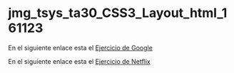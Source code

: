 # jmg_tsys_ta30_CSS3_Layout_html_161123

En el siguiente enlace esta el [Ejercicio de Google](https://jordimall.github.io/jmg_tsys_ta30_CSS3_Layout_html_161123/Google)

En el siguiente enlace esta el [Ejercicio de Netflix](https://jordimall.github.io/jmg_tsys_ta30_CSS3_Layout_html_161123/Netflix/)
